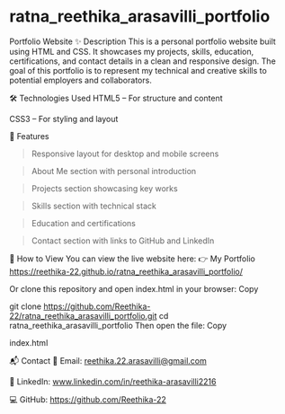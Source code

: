 # ratna_reethika_arasavilli_portfolio
 Portfolio Website
✨ Description
This is a personal portfolio website built using HTML and CSS. It showcases my projects, skills, education, certifications, and contact details in a clean and responsive design. The goal of this portfolio is to represent my technical and creative skills to potential employers and collaborators.

🛠️ Technologies Used
HTML5 – For structure and content

CSS3 – For styling and layout

📸 Features
>Responsive layout for desktop and mobile screens

>About Me section with personal introduction

>Projects section showcasing key works

>Skills section with technical stack

>Education and certifications

>Contact section with links to GitHub and LinkedIn

🚀 How to View
You can view the live website here:
👉 My Portfolio https://reethika-22.github.io/ratna_reethika_arasavilli_portfolio/

Or clone this repository and open index.html in your browser:
Copy

git clone https://github.com/Reethika-22/ratna_reethika_arasavilli_portfolio.git
cd ratna_reethika_arasavilli_portfolio
Then open the file:
Copy

index.html


📬 Contact
📧 Email: reethika.22.arasavilli@gmail.com

🔗 LinkedIn: www.linkedin.com/in/reethika-arasavilli2216

💻 GitHub: https://github.com/Reethika-22

